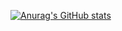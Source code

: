 
[![Anurag's GitHub stats](https://github-readme-stats.vercel.app/api?username=EEichen&count_private=true&tile_color=000000)](https://github.com/anuraghazra/github-readme-stats)
